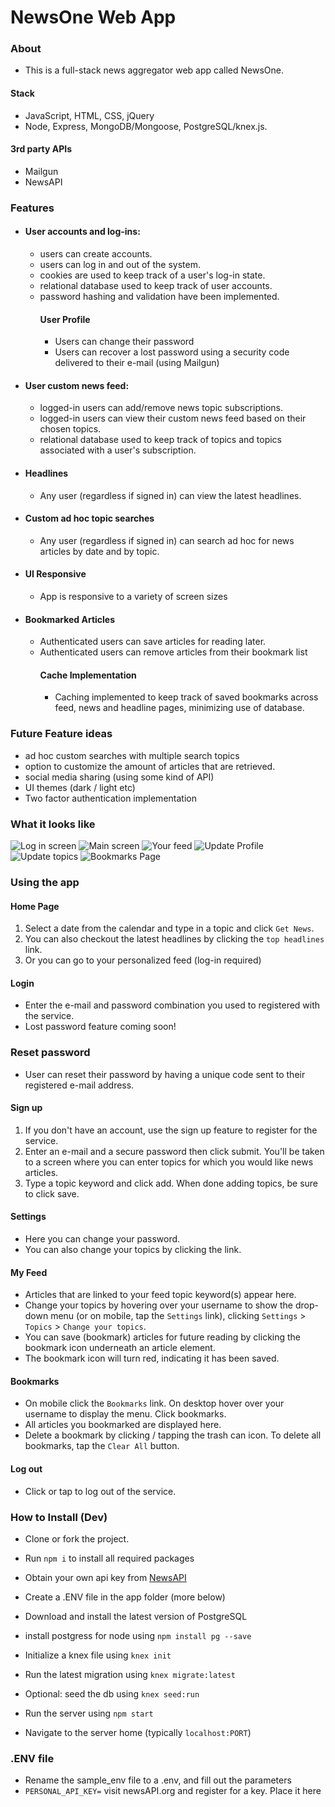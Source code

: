 # NewsOne Web App

### About

- This is a full-stack news aggregator web app called NewsOne.

#### Stack
- JavaScript, HTML, CSS, jQuery
- Node, Express, MongoDB/Mongoose, PostgreSQL/knex.js.

#### 3rd party APIs
- Mailgun
- NewsAPI

### Features

- #### User accounts and log-ins: 
  - users can create accounts.
  - users can log in and out of the system. 
  - cookies are used to keep track of a user's log-in state.
  - relational database used to keep track of user accounts.
  - password hashing and validation have been implemented.
    #### User Profile
    - Users can change their password
    - Users can recover a lost password using a security code delivered to their e-mail (using Mailgun)
- #### User custom news feed:
  - logged-in users can add/remove news topic subscriptions.
  - logged-in users can view their custom news feed based on their chosen topics.
  - relational database used to keep track of topics and topics associated with a user's subscription.
- #### Headlines
  - Any user (regardless if signed in) can view the latest headlines.
- #### Custom ad hoc topic searches
  - Any user (regardless if signed in) can search ad hoc for news articles by date and by topic.
- #### UI Responsive
  - App is responsive to a variety of screen sizes

- #### Bookmarked Articles
  - Authenticated users can save articles for reading later. 
  - Authenticated users can remove articles from their bookmark list
    #### Cache Implementation
    - Caching implemented to keep track of saved bookmarks across feed, news and headline pages, minimizing
    use of database.

### Future Feature ideas
- ad hoc custom searches with multiple search topics
- option to customize the amount of articles that are retrieved.
- social media sharing (using some kind of API)
- UI themes (dark / light etc)
- Two factor authentication implementation

### What it looks like

![Log in screen](https://github.com/davideastmond/newsaggregator/blob/master/docs/1_login.png)
![Main screen](https://github.com/davideastmond/newsaggregator/blob/master/docs/1_mainscreen.png)
![Your feed](https://github.com/davideastmond/newsaggregator/blob/master/docs/1_yourfeed.png)
![Update Profile](https://github.com/davideastmond/newsaggregator/blob/master/docs/1_profilesettings.png)
![Update topics](https://github.com/davideastmond/newsaggregator/blob/master/docs/1_picktopics.png)
![Bookmarks Page](https://github.com/davideastmond/newsaggregator/blob/master/docs/1_bookmarks.png)

### Using the app

#### Home Page

1. Select a date from the calendar and type in a topic and click `Get News`.
2. You can also checkout the latest headlines by clicking the `top headlines` link. 
3. Or you can go to your personalized feed (log-in required)

#### Login
- Enter the e-mail and password combination you used to registered with the service.
- Lost password feature coming soon!

### Reset password
- User can reset their password by having a unique code sent to their registered e-mail address.

#### Sign up

1. If you don't have an account, use the sign up feature to register for the service.
2. Enter an e-mail and a secure password then click submit. You'll be taken to a screen where you can enter topics for which you would like news articles.
3. Type a topic keyword and click add. When done adding topics, be sure to click save.

#### Settings
- Here you can change your password.
- You can also change your topics by clicking the link.

#### My Feed

- Articles that are linked to your feed topic keyword(s) appear here.
- Change your topics by hovering over your username to show the drop-down menu (or on mobile, tap the `Settings` link), clicking `Settings` > `Topics` > `Change your topics`.
- You can save (bookmark) articles for future reading by clicking the bookmark icon underneath an article element.
- The bookmark icon will turn red, indicating it has been saved.

#### Bookmarks

- On mobile click the `Bookmarks` link. On desktop hover over your username to display the menu. Click bookmarks.
- All articles you bookmarked are displayed here. 
- Delete a bookmark by clicking / tapping the trash can icon. To delete all bookmarks, tap the `Clear All` button.


#### Log out
- Click or tap to log out of the service.

### How to Install (Dev)

- Clone or fork the project.
- Run `npm i` to install all required packages
- Obtain your own api key from [NewsAPI](https://newsapi.org/)
- Create a .ENV file in the app folder (more below)

- Download and install the latest version of PostgreSQL
- install postgress for node using `npm install pg --save`
- Initialize a knex file using `knex init`
- Run the latest migration using `knex migrate:latest`
- Optional: seed the db using `knex seed:run`
- Run the server using `npm start`

- Navigate to the server home (typically `localhost:PORT`)

### .ENV file

- Rename the sample_env file to a .env, and fill out the parameters
- `PERSONAL_API_KEY=` visit newsAPI.org and register for a key. Place it here
